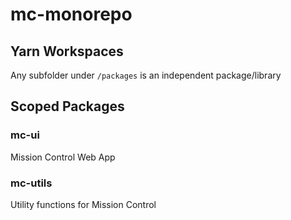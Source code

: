# mc-monorepo

## Yarn Workspaces

Any subfolder under `/packages` is an independent package/library

## Scoped Packages

### mc-ui

Mission Control Web App

### mc-utils

Utility functions for Mission Control
